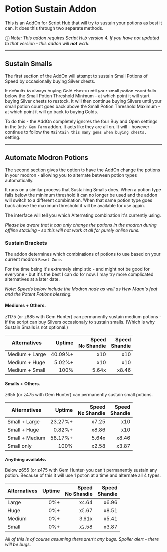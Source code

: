 # Potion Sustain Addon

This is an AddOn for Script Hub that will try to sustain your potions as best it can. It does this through two separate methods.

ⓘ *Note: This addon requires Script Hub version 4. If you have not updated to that version - this addon will **not** work.*
___


## Sustain Smalls

The first section of the AddOn will attempt to sustain Small Potions of Speed by occasionally buying Silver chests.

It defaults to always buying Gold chests until your small potion count falls below the Small Potion Threshold Minimum - at which point it will start buying Silver chests to restock. It will then continue buying Silvers until your small potion count goes back above the Small Potion Threshold Maximum - at which point it will go back to buying Golds.

To do this - the AddOn completely ignores the four Buy and Open settings in the `Briv Gem Farm` addon. It acts like they are all on. It will - however - continue to follow the `Maintain this many gems when buying chests.` setting.

___

## Automate Modron Potions

The second section gives the option to have the AddOn change the potions in your modron - allowing you to alternate between potion types automatically.

It runs on a similar process that Sustaining Smalls does. When a potion type falls below the minimum threshold it can no longer be used and the addon will switch to a different combination. When that same potion type goes back above the maximum threshold it will be available for use again.

The interface will tell you which Alternating combination it's currently using.

*Please be aware that it can only change the potions in the modron during offline stacking - so this will not work at all for purely online runs.*

### Sustain Brackets

The addon determines which combinations of potions to use based on your current modron `Reset Zone`.

For the time being it's extremely simplistic - and might not be good for everyone - but it's the best I can do for now. I may try more complicated alternatives at a later date.

*Note: Speeds below include the Modron node as well as Hew Maan's feat and the Potent Potions blessing.*

#### Mediums + Others.

z1175 (or z885 with Gem Hunter) can permanently sustain medium potions - if the script can buy Silvers occasionally to sustain smalls. (Which is why Sustain Smalls is not optional.)

| Alternatives | Uptime | Speed<br>No Shandie | Speed<br>Shandie |
|---|--:|--:|--:|
| Medium + Large | 40.09%+ | x10 | x10 |
| Medium + Huge | 5.02%+ | x10 | x10 |
| Medium + Small | 100% | 5.64x | x8.46 |

#### Smalls + Others.

z655 (or z475 with Gem Hunter) can permanently sustain small potions.

| Alternatives | Uptime | Speed<br>No Shandie | Speed<br>Shandie |
|---|--:|--:|--:|
| Small + Large | 23.27%+ | x7.25 | x10 |
| Small + Huge | 0.82%+ | x8.86 | x10 |
| Small + Medium | 58.17%+ | 5.64x | x8.46 |
| Small only | 100% | x2.58 | x3.87 |

#### Anything available.

Below z655 (or z475 with Gem Hunter) you can't permanently sustain any potion. Because of this it will use 1 potion at a time and alternate all 4 types.

| Alternatives | Uptime | Speed<br>No Shandie | Speed<br>Shandie |
|---|--:|--:|--:|
| Large | 0%+ | x4.64 | x6.96 |
| Huge | 0%+ | x5.67 | x8.51 |
| Medium | 0%+ | 3.61x | x5.41 |
| Small | 0%+ | x2.58 | x3.87 |

*All of this is of course assuming there aren't any bugs. Spoiler alert - there will be bugs.*
